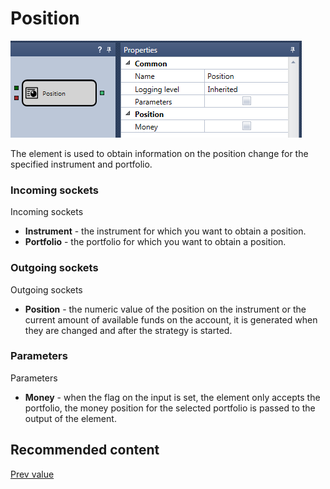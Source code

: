 # Position

![Designer Position 00](../images/Designer_Position_00.png)

The element is used to obtain information on the position change for the specified instrument and portfolio.

### Incoming sockets

Incoming sockets

- **Instrument** \- the instrument for which you want to obtain a position.
- **Portfolio** \- the portfolio for which you want to obtain a position.

### Outgoing sockets

Outgoing sockets

- **Position** \- the numeric value of the position on the instrument or the current amount of available funds on the account, it is generated when they are changed and after the strategy is started.

### Parameters

Parameters

- **Money** \- when the flag on the input is set, the element only accepts the portfolio, the money position for the selected portfolio is passed to the output of the element.

## Recommended content

[Prev value](Designer_Previous_value.md)
